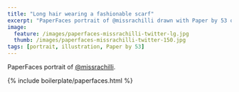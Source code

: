 ```yaml
---
title: "Long hair wearing a fashionable scarf"
excerpt: "PaperFaces portrait of @missrachilli drawn with Paper by 53 on an iPad."
image: 
  feature: /images/paperfaces-missrachilli-twitter-lg.jpg
  thumb: /images/paperfaces-missrachilli-twitter-150.jpg
tags: [portrait, illustration, Paper by 53]
---
```


PaperFaces portrait of [@missrachilli](http://twitter.com/missrachilli).

{% include boilerplate/paperfaces.html %}